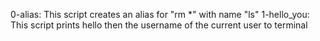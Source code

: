 0-alias: This script creates an alias for "rm *" with name "ls"
1-hello_you: This script prints hello then the username of the current user to terminal
